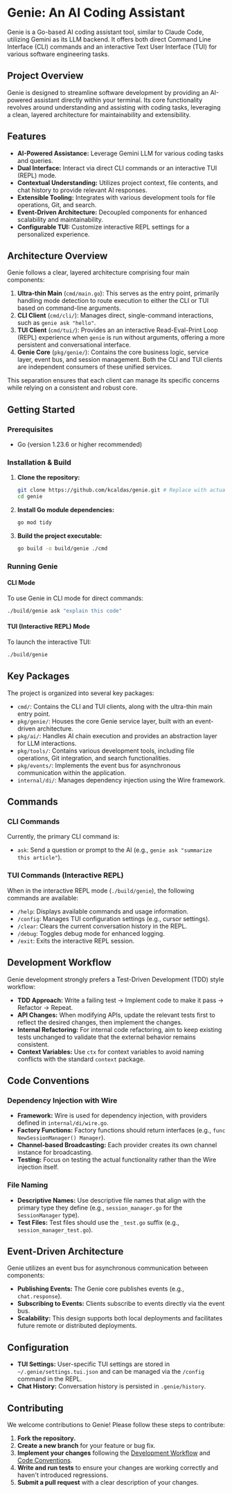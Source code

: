 # Genie: An AI Coding Assistant

Genie is a Go-based AI coding assistant tool, similar to Claude Code, utilizing Gemini as its LLM backend. It offers both direct Command Line Interface (CLI) commands and an interactive Text User Interface (TUI) for various software engineering tasks.

## Project Overview

Genie is designed to streamline software development by providing an AI-powered assistant directly within your terminal. Its core functionality revolves around understanding and assisting with coding tasks, leveraging a clean, layered architecture for maintainability and extensibility.

## Features

*   **AI-Powered Assistance:** Leverage Gemini LLM for various coding tasks and queries.
*   **Dual Interface:** Interact via direct CLI commands or an interactive TUI (REPL) mode.
*   **Contextual Understanding:** Utilizes project context, file contents, and chat history to provide relevant AI responses.
*   **Extensible Tooling:** Integrates with various development tools for file operations, Git, and search.
*   **Event-Driven Architecture:** Decoupled components for enhanced scalability and maintainability.
*   **Configurable TUI:** Customize interactive REPL settings for a personalized experience.

## Architecture Overview

Genie follows a clear, layered architecture comprising four main components:

1.  **Ultra-thin Main** (`cmd/main.go`): This serves as the entry point, primarily handling mode detection to route execution to either the CLI or TUI based on command-line arguments.
2.  **CLI Client** (`cmd/cli/`): Manages direct, single-command interactions, such as `genie ask "hello"`.
3.  **TUI Client** (`cmd/tui/`): Provides an an interactive Read-Eval-Print Loop (REPL) experience when `genie` is run without arguments, offering a more persistent and conversational interface.
4.  **Genie Core** (`pkg/genie/`): Contains the core business logic, service layer, event bus, and session management. Both the CLI and TUI clients are independent consumers of these unified services.

This separation ensures that each client can manage its specific concerns while relying on a consistent and robust core.

## Getting Started

### Prerequisites

*   Go (version 1.23.6 or higher recommended)

### Installation & Build

1.  **Clone the repository:**
    ```bash
    git clone https://github.com/kcaldas/genie.git # Replace with actual repo URL if different
    cd genie
    ```
2.  **Install Go module dependencies:**
    ```bash
    go mod tidy
    ```
3.  **Build the project executable:**
    ```bash
    go build -o build/genie ./cmd
    ```

### Running Genie

#### CLI Mode

To use Genie in CLI mode for direct commands:

```bash
./build/genie ask "explain this code"
```

#### TUI (Interactive REPL) Mode

To launch the interactive TUI:

```bash
./build/genie
```

## Key Packages

The project is organized into several key packages:

*   `cmd/`: Contains the CLI and TUI clients, along with the ultra-thin main entry point.
*   `pkg/genie/`: Houses the core Genie service layer, built with an event-driven architecture.
*   `pkg/ai/`: Handles AI chain execution and provides an abstraction layer for LLM interactions.
*   `pkg/tools/`: Contains various development tools, including file operations, Git integration, and search functionalities.
*   `pkg/events/`: Implements the event bus for asynchronous communication within the application.
*   `internal/di/`: Manages dependency injection using the Wire framework.

## Commands

### CLI Commands

Currently, the primary CLI command is:

*   `ask`: Send a question or prompt to the AI (e.g., `genie ask "summarize this article"`).

### TUI Commands (Interactive REPL)

When in the interactive REPL mode (`./build/genie`), the following commands are available:

*   `/help`: Displays available commands and usage information.
*   `/config`: Manages TUI configuration settings (e.g., cursor settings).
*   `/clear`: Clears the current conversation history in the REPL.
*   `/debug`: Toggles debug mode for enhanced logging.
*   `/exit`: Exits the interactive REPL session.

## Development Workflow

Genie development strongly prefers a Test-Driven Development (TDD) style workflow:

*   **TDD Approach:** Write a failing test → Implement code to make it pass → Refactor → Repeat.
*   **API Changes:** When modifying APIs, update the relevant tests first to reflect the desired changes, then implement the changes.
*   **Internal Refactoring:** For internal code refactoring, aim to keep existing tests unchanged to validate that the external behavior remains consistent.
*   **Context Variables:** Use `ctx` for context variables to avoid naming conflicts with the standard `context` package.

## Code Conventions

### Dependency Injection with Wire

*   **Framework:** Wire is used for dependency injection, with providers defined in `internal/di/wire.go`.
*   **Factory Functions:** Factory functions should return interfaces (e.g., `func NewSessionManager() Manager`).
*   **Channel-based Broadcasting:** Each provider creates its own channel instance for broadcasting.
*   **Testing:** Focus on testing the actual functionality rather than the Wire injection itself.

### File Naming

*   **Descriptive Names:** Use descriptive file names that align with the primary type they define (e.g., `session_manager.go` for the `SessionManager` type).
*   **Test Files:** Test files should use the `_test.go` suffix (e.g., `session_manager_test.go`).

## Event-Driven Architecture

Genie utilizes an event bus for asynchronous communication between components:

*   **Publishing Events:** The Genie core publishes events (e.g., `chat.response`).
*   **Subscribing to Events:** Clients subscribe to events directly via the event bus.
*   **Scalability:** This design supports both local deployments and facilitates future remote or distributed deployments.

## Configuration

*   **TUI Settings:** User-specific TUI settings are stored in `~/.genie/settings.tui.json` and can be managed via the `/config` command in the REPL.
*   **Chat History:** Conversation history is persisted in `.genie/history`.

## Contributing

We welcome contributions to Genie! Please follow these steps to contribute:

1.  **Fork the repository.**
2.  **Create a new branch** for your feature or bug fix.
3.  **Implement your changes** following the [Development Workflow](#development-workflow) and [Code Conventions](#code-conventions).
4.  **Write and run tests** to ensure your changes are working correctly and haven't introduced regressions.
5.  **Submit a pull request** with a clear description of your changes.
